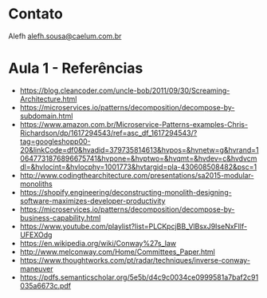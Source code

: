 # Contato

Alefh
alefh.sousa@caelum.com.br

# Aula 1 - Referências

- https://blog.cleancoder.com/uncle-bob/2011/09/30/Screaming-Architecture.html
- https://microservices.io/patterns/decomposition/decompose-by-subdomain.html
- https://www.amazon.com.br/Microservice-Patterns-examples-Chris-Richardson/dp/1617294543/ref=asc_df_1617294543/?tag=googleshopp00-20&linkCode=df0&hvadid=379735814613&hvpos=&hvnetw=g&hvrand=10647731876896675741&hvpone=&hvptwo=&hvqmt=&hvdev=c&hvdvcmdl=&hvlocint=&hvlocphy=1001773&hvtargid=pla-430608508482&psc=1
- http://www.codingthearchitecture.com/presentations/sa2015-modular-monoliths
- https://shopify.engineering/deconstructing-monolith-designing-software-maximizes-developer-productivity
- https://microservices.io/patterns/decomposition/decompose-by-business-capability.html
- https://www.youtube.com/playlist?list=PLCKpcjBB_VlBsxJ9IseNxFllf-UFEXOdg
- https://en.wikipedia.org/wiki/Conway%27s_law
- http://www.melconway.com/Home/Committees_Paper.html
- https://www.thoughtworks.com/pt/radar/techniques/inverse-conway-maneuver
- https://pdfs.semanticscholar.org/5e5b/d4c9c0034ce0999581a7baf2c91035a6673c.pdf
